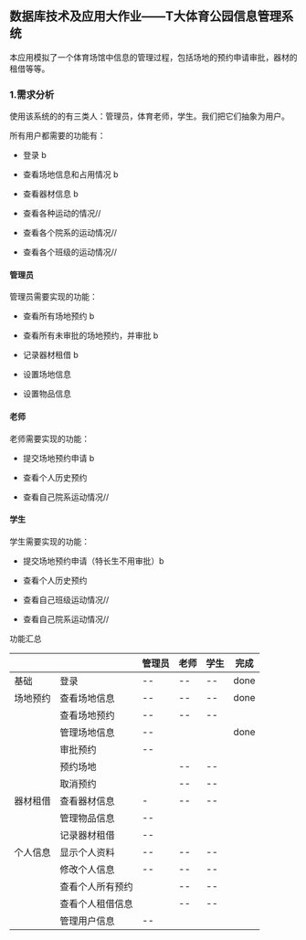 ## 数据库技术及应用大作业——T大体育公园信息管理系统

本应用模拟了一个体育场馆中信息的管理过程，包括场地的预约申请审批，器材的租借等等。

### 1.需求分析

使用该系统的的有三类人：管理员，体育老师，学生。我们把它们抽象为用户。

所有用户都需要的功能有：

* 登录 b 

* 查看场地信息和占用情况 b

* 查看器材信息 b

* 查看各种运动的情况//

* 查看各个院系的运动情况//

* 查看各个班级的运动情况//

#### 管理员

管理员需要实现的功能：

* 查看所有场地预约 b

* 查看所有未审批的场地预约，并审批 b

* 记录器材租借 b

* 设置场地信息 

* 设置物品信息

#### 老师

老师需要实现的功能：

* 提交场地预约申请 b

* 查看个人历史预约

* 查看自己院系运动情况//

#### 学生

学生需要实现的功能：

- 提交场地预约申请（特长生不用审批）b

- 查看个人历史预约

- 查看自己班级运动情况//

- 查看自己院系运动情况//

功能汇总

|      |          | 管理员 | 老师  | 学生  | 完成   |
| ---- | -------- | --- | --- | --- | ---- |
| 基础   | 登录       | --  | --  | --  | done |
| 场地预约 | 查看场地信息   | --  | --  | --  | done |
|      | 查看场地预约   | --  | --  | --  |      |
|      | 管理场地信息   | --  |     |     | done |
|      | 审批预约     | --  |     |     |      |
|      | 预约场地     |     | --  | --  |      |
|      | 取消预约     |     | --  | --  |      |
| 器材租借 | 查看器材信息   | -   | --  | --  |      |
|      | 管理物品信息   | --  |     |     |      |
|      | 记录器材租借   | --  |     |     |      |
| 个人信息 | 显示个人资料   | --  | --  | --  |      |
|      | 修改个人信息   | --  | --  | --  |      |
|      | 查看个人所有预约 |     | --  | --  |      |
|      | 查看个人租借信息 |     | --  | --  |      |
|      | 管理用户信息   | --  |     |     |      |
